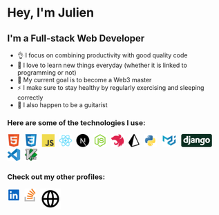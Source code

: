 # Hey, I'm Julien

## I'm a Full-stack Web Developer

- 👌 I focus on combining productivity with good quality code
- 🧠 I love to learn new things everyday (whether it is linked to programming or not)
- 🎯 My current goal is to become a Web3 master
- ⚡ I make sure to stay healthy by regularly exercising and sleeping correctly
- 🎸 I also happen to be a guitarist

### Here are some of the technologies I use:

<!-- Languages -->

<img align="left" src="./img/html5-original.svg" alt="HTML 5" height="30" style="padding-right: 10px"/>
<img align="left" src="./img/css3-original.svg" alt="CSS 3" height="30" style="padding-right: 10px"/>
<img align="left" src="./img/javascript-original.svg" alt="Javascript" height="30" style="padding-right: 10px"/>
<img src="./img/python-original.svg" alt="Python" height="30" style="padding-right: 10px"/>

<!-- Frontend -->

<img align="left" src="./img/react-original.svg" alt="React" height="30" style="padding-right: 10px"/>
<picture>
	<source media="(prefers-color-scheme: dark)" srcset="./img/nextjs-dark.svg">
  <source media="(prefers-color-scheme: light)" srcset="./img/nextjs-original.svg">
	<img align="left" src="./img/nextjs-original.svg" alt="Next.js" height="30" style="padding-right: 10px"/>
</picture>
<img src="./img/materialui-original.svg" alt="Material UI" height="30" style="padding-right: 10px"/>

<!-- Backend -->

<img align="left" src="./img/nodejs-original.svg" alt="Node.js" height="30" style="padding-right: 10px"/>
<img align="left" src="./img/nestjs.svg" alt="NestJS" height="30" style="padding-right: 10px"/>
<picture>
	<source media="(prefers-color-scheme: dark)" srcset="./img/prisma-dark.svg">
  <source media="(prefers-color-scheme: light)" srcset="./img/prisma.svg">
<img align="left" src="./img/prisma.svg" alt="Prisma" height="30" style="padding-right: 10px"/>
</picture>
<img src="./img/django.svg" alt="Django" height="30" style="padding-right: 10px"/>

<!-- Editor -->

<img align="left" src="./img/vscode-original.svg" alt="Visual Studio Code" height="30" style="padding-right: 10px"/>
<img src="./img/vim-original.svg" alt="Vim" height="30" style="padding-right: 10px"/>
<br/>

### Check out my other profiles:

[<img align="left" src="./img/linkedin.svg" alt="Linkedin" height="30" style="padding-right: 10px"/>](https://linkedin.com/in/julien-salé)
[<img align="left" src="./img/stackoverflow.svg" alt="Stack Overflow" height="30" style="padding-right: 10px"/>](https://stackoverflow.com/users/14844995/julien-s)
[<picture><source media="(prefers-color-scheme: light)" srcset="./img/website.svg"><source media="(prefers-color-scheme: dark)" srcset="./img/website-dark.svg"><img alt="Website icon" src="./img/website.svg"></picture> ](https://julien-sale.dev)
